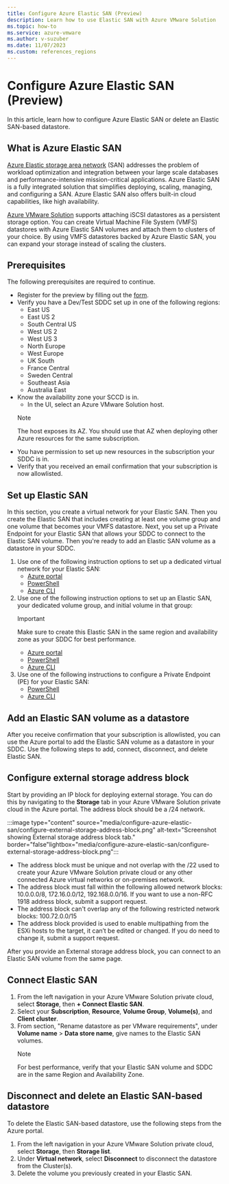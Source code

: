 ```yaml
---
title: Configure Azure Elastic SAN (Preview)
description: Learn how to use Elastic SAN with Azure VMware Solution
ms.topic: how-to
ms.service: azure-vmware
ms.author: v-suzuber
ms.date: 11/07/2023
ms.custom: references_regions
---
```


# Configure Azure Elastic SAN (Preview)

In this article, learn how to configure Azure Elastic SAN or delete an Elastic SAN-based datastore.

## What is Azure Elastic SAN 

[Azure Elastic storage area network](https://review.learn.microsoft.com/azure/storage/elastic-san/elastic-san-introduction?branch=main) (SAN) addresses the problem of workload optimization and integration between your large scale databases and performance-intensive mission-critical applications. Azure Elastic SAN is a fully integrated solution that simplifies deploying, scaling, managing, and configuring a SAN. Azure Elastic SAN also offers built-in cloud capabilities, like high availability.

[Azure VMware Solution](https://learn.microsoft.com/azure/azure-vmware/introduction) supports attaching iSCSI datastores as a persistent storage option. You can create Virtual Machine File System (VMFS) datastores with Azure Elastic SAN volumes and attach them to clusters of your choice. By using VMFS datastores backed by Azure Elastic SAN, you can expand your storage instead of scaling the clusters.

## Prerequisites

The following prerequisites are required to continue.

- Register for the preview by filling out the [form](https://forms.office.com/Pages/ResponsePage.aspx?id=v4j5cvGGr0GRqy180BHbR8FVh9RJVPdOk_mdTpp--pZUN0RKUklROEc4UE1RRFpRMkhNVFAySTM1TC4u).
- Verify you have a Dev/Test SDDC set up in one of the following regions:
	- East US
	- East US 2
	- South Central US
	- West US 2
	- West US 3
	- North Europe
	- West Europe
	- UK South
	- France Central
	- Sweden Central
	- Southeast Asia
	- Australia East
- Know the availability zone your SCCD is in. 
	- In the UI, select an Azure VMware Solution host.
	> [!NOTE]
	> The host exposes its AZ. You should use that AZ when deploying other Azure resources for the same subscription.
- You have permission to set up new resources in the subscription your SDDC is in.
- Verify that you received an email confirmation that your subscription is now allowlisted.

## Set up Elastic SAN

In this section, you create a virtual network for your Elastic SAN. Then you create the Elastic SAN that includes creating at least one volume group and one volume that becomes your VMFS datastore. Next, you set up a Private Endpoint for your Elastic SAN that allows your SDDC to connect to the Elastic SAN volume. Then you're ready to add an Elastic SAN volume as a datastore in your SDDC.

1. Use one of the following instruction options to set up a dedicated virtual network for your Elastic SAN:
	- [Azure portal](https://learn.microsoft.com/azure/virtual-network/quick-create-portal)
	- [PowerShell](https://learn.microsoft.com/azure/virtual-network/quick-create-powershell)
	- [Azure CLI](https://learn.microsoft.com/azure/virtual-network/quick-create-cli)
2. Use one of the following instruction options to set up an Elastic SAN, your dedicated volume group, and initial volume in that group:
	> [!IMPORTANT]
	> Make sure to create this Elastic SAN in the same region and availability zone as your SDDC for best performance.
	- [Azure portal](https://learn.microsoft.com/azure/storage/elastic-san/elastic-san-create?tabs=azure-portal)
	- [PowerShell](https://learn.microsoft.com/azure/storage/elastic-san/elastic-san-create?tabs=azure-powershell)
	- [Azure CLI](https://learn.microsoft.com/azure/storage/elastic-san/elastic-san-create?tabs=azure-cli)
3. Use one of the following instructions to configure a Private Endpoint (PE) for your Elastic SAN:
	- [PowerShell](https://learn.microsoft.com/azure/storage/elastic-san/elastic-san-networking?tabs=azure-powershell#configure-a-private-endpoint)
	- [Azure CLI](https://learn.microsoft.com/azure/storage/elastic-san/elastic-san-networking?tabs=azure-cli#tabpanel_2_azure-cli)

## Add an Elastic SAN volume as a datastore

After you receive confirmation that your subscription is allowlisted, you can use the Azure portal to add the Elastic SAN volume as a datastore in your SDDC. Use the following steps to add, connect, disconnect, and delete Elastic SAN.

## Configure external storage address block

Start by providing an IP block for deploying external storage. You can do this by navigating to the **Storage** tab in your Azure VMware Solution private cloud in the Azure portal. The address block should be a /24 network. 

:::image type="content" source="media/configure-azure-elastic-san/configure-external-storage-address-block.png" alt-text="Screenshot showing External storage address block tab." border="false"lightbox="media/configure-azure-elastic-san/configure-external-storage-address-block.png":::

- The address block must be unique and not overlap with the /22 used to create your Azure VMware Solution private cloud or any other connected Azure virtual networks or on-premises network. 
- The address block must fall within the following allowed network blocks: 10.0.0.0/8, 172.16.0.0/12, 192.168.0.0/16. If you want to use a non-RFC 1918 address block, submit a support request. 
- The address block can't overlap any of the following restricted network blocks: 100.72.0.0/15 
- The address block provided is used to enable multipathing from the ESXi hosts to the target, it can’t be edited or changed. If you do need to change it, submit a support request. 

After you provide an External storage address block, you can connect to an Elastic SAN volume from the same page.

## Connect Elastic SAN

1. From the left navigation in your Azure VMware Solution private cloud, select **Storage**, then **+ Connect Elastic SAN**.
2. Select your **Subscription**, **Resource**, **Volume Group**, **Volume(s)**, and **Client cluster**.
3. From section, "Rename datastore as per VMware requirements", under **Volume name** > **Data store name**, give names to the Elastic SAN volumes.
	> [!NOTE]
	> For best performance, verify that your Elastic SAN volume and SDDC are in the same Region and Availability Zone.

## Disconnect and delete an Elastic SAN-based datastore

To delete the Elastic SAN-based datastore, use the following steps from the Azure portal.

1. From the left navigation in your Azure VMware Solution private cloud, select **Storage**, then **Storage list**.
2. Under **Virtual network**, select **Disconnect** to disconnect the datastore from the Cluster(s).
3. Delete the volume you previously created in your Elastic SAN.


